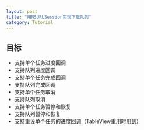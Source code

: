 ```yaml
---
layout: post
title: "用NSURLSession实现下载队列"
category: Tutorial
---
```


## 目标
- 支持单个任务进度回调
- 支持队列进度回调
- 支持单个任务完成回调
- 支持队列完成回调
- 支持单个任务取消
- 支持队列取消
- 支持单个任务暂停和恢复
- 支持队列暂停和恢复
- 支持重设单个任务的进度回调（TableView重用时用到）
